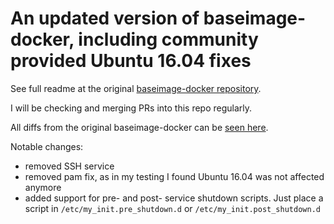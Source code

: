 # An updated version of baseimage-docker, including community provided Ubuntu 16.04 fixes

See full readme at the original [baseimage-docker repository](https://github.com/phusion/baseimage-docker).

I will be checking and merging PRs into this repo regularly.

All diffs from the original baseimage-docker can be [seen here](https://github.com/phusion/baseimage-docker/compare/master...hyperknot:master).

Notable changes:

- removed SSH service
- removed pam fix, as in my testing I found Ubuntu 16.04 was not affected anymore
- added support for pre- and post- service shutdown scripts. Just place a script in `/etc/my_init.pre_shutdown.d` or `/etc/my_init.post_shutdown.d`

